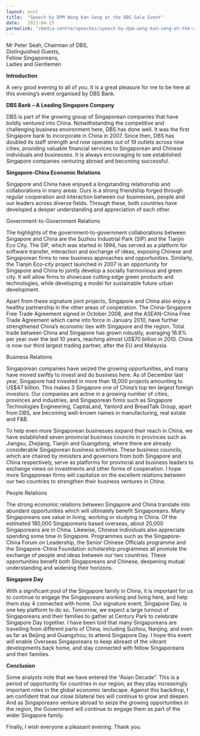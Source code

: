 ```yaml
---
layout: post
title:  "Speech by DPM Wong Kan Seng at the DBS Gala Event"
date:   2011-04-15
permalink: "/media-centre/speeches/speech-by-dpm-wong-kan-seng-at-the-dbs-gala-event"
---
```


Mr Peter Seah, Chairman of DBS,   
Distinguished Guests,  
Fellow Singaporeans,  
Ladies and Gentlemen  

**Introduction**

A very good evening to all of you. It is a great pleasure for me to be here at this evening’s event organised by DBS Bank. 

**DBS Bank – A Leading Singapore Company**

DBS is part of the growing group of Singaporean companies that have boldly ventured into China. Notwithstanding the competitive and challenging business environment here, DBS has done well. It was the first Singapore bank to incorporate in China in 2007. Since then, DBS has doubled its staff strength and now operates out of 19 outlets across nine cities, providing valuable financial services to Singaporean and Chinese individuals and businesses. It is always encouraging to see established Singapore companies venturing abroad and becoming successful. 

**Singapore-China Economic Relations**

Singapore and China have enjoyed a longstanding relationship and collaborations in many areas. Ours is a strong friendship forged through regular cooperation and interaction between our businesses, people and our leaders across diverse fields. Through these, both countries have developed a deeper understanding and appreciation of each other.

Government-to-Government Relations

The highlights of the government-to-government collaborations between Singapore and China are the Suzhou Industrial Park (SIP) and the Tianjin Eco City. The SIP, which was started in 1994, has served as a platform for software transfer, interaction and exchange of ideas, exposing Chinese and Singaporean firms to new business approaches and opportunities. Similarly, the Tianjin Eco-city project launched in 2007 is an opportunity for Singapore and China to jointly develop a socially harmonious and green city. It will allow firms to showcase cutting edge green products and technologies, while developing a model for sustainable future urban development. 

Apart from these signature joint projects, Singapore and China also enjoy a healthy partnership in the other areas of cooperation. The China-Singapore Free Trade Agreement signed in October 2008, and the ASEAN-China Free Trade Agreement which came into force in January 2010, have further strengthened China’s economic ties with Singapore and the region. Total trade between China and Singapore has grown robustly, averaging 16.8% per year over the last 10 years, reaching almost US$70 billion in 2010. China is now our third largest trading partner, after the EU and Malaysia.

Business Relations

Singaporean companies have seized the growing opportunities, and many have moved swiftly to invest and do business here. As of December last year, Singapore had invested in more than 18,000 projects amounting to US$47 billion. This makes 3 Singapore one of China’s top ten largest foreign investors. Our companies are active in a growing number of cities, provinces and industries, and Singaporean firms such as Singapore Technologies Engineering, CapitaLand, Yanlord and BreadTalk Group, apart from DBS, are becoming well-known names in manufacturing, real estate and F&B.

To help even more Singaporean businesses expand their reach in China, we have established seven provincial business councils in provinces such as Jiangsu, Zhejiang, Tianjin and Guangdong, where there are already considerable Singaporean business activities. These business councils, which are chaired by ministers and governors from both Singapore and China respectively, serve as platforms for provincial and business leaders to exchange views on investments and other forms of cooperation. I hope more Singaporean firms will capitalize on the excellent relations between our two countries to strengthen their business ventures in China. 

People Relations

The strong economic relations between Singapore and China translate into abundant opportunities which will ultimately benefit Singaporeans. Many Singaporeans see value in living, working or studying in China. Of the estimated 180,000 Singaporeans based overseas, about 20,000 Singaporeans are in China. Likewise, Chinese individuals also appreciate spending some time in Singapore. Programmes such as the Singapore-China Forum on Leadership, the Senior Chinese Officials programme and the Singapore-China Foundation scholarship programmes all promote the exchange of people and ideas between our two countries. These opportunities benefit both Singaporeans and Chinese, deepening mutual understanding and widening their horizons.

**Singapore Day**

With a significant pool of the Singapore family in China, it is important for us to continue to engage the Singaporeans working and living here, and help them stay 4 connected with home. Our signature event, Singapore Day, is one key platform to do so. Tomorrow, we expect a large turnout of Singaporeans and their families to gather at Century Park to celebrate Singapore Day together. I have been told that many Singaporeans are travelling from different parts of China, including Suzhou, Nanjing, and even as far as Beijing and Guangzhou, to attend Singapore Day. I hope this event will enable Overseas Singaporeans to keep abreast of the vibrant developments back home, and stay connected with fellow Singaporeans and their families. 

**Conclusion**

Some analysts note that we have entered the “Asian Decade”. This is a period of opportunity for countries in our region, as they play increasingly important roles in the global economic landscape. Against this backdrop, I am confident that our close bilateral ties will continue to grow and deepen. And as Singaporeans venture abroad to seize the growing opportunities in the region, the Government will continue to engage them as part of the wider Singapore family. 

Finally, I wish everyone a pleasant evening. Thank you.


